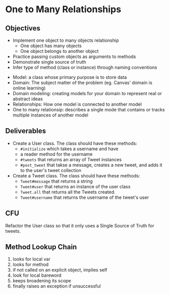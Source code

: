 # One to Many Relationships

## Objectives

* Implement one object to many objects relationship
  * One object has many objects
  * One object belongs to another object
* Practice passing custom objects as arguments to methods
* Demonstrate single source of truth
* Infer type of method (class or instance) through naming conventions

- Model: a class whose primary purpose is to store data
- Domain: The subject matter of the problem (eg. Canvas' domain is online learning)
- Domain modeling: creating models for your domain to represent real or abstract ideas
- Relationships: How one model is connected to another model
 - One to many relationsip: describes a single mode that contains or tracks multiple instances of another model

## Deliverables

* Create a User class. The class should have these methods:
  * `#initialize` which takes a username and have
  * a reader method for the username
  * `#tweets` that returns an array of Tweet instances
  * `#post_tweet` that takse a message, creates a new tweet, and adds it to the user's tweet collection
* Create a Tweet class. The class should have these methods:
  * `Tweet#message` that returns a string
  * `Tweet#user` that returns an instance of the user class
  * `Tweet.all` that returns all the Tweets created.
  * `Tweet#username` that returns the username of the tweet's user

## CFU
Refactor the User class so that it only uses a Single Source of Truth for tweets.

## Method Lookup Chain
1. looks for local var
2. looks for method
3. if not called on an explicit object, implies self
4. look for local bareword
5. keeps broadening its scope
6. finally raises an exception if unsuccessful
